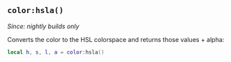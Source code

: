 ## `color:hsla()`

*Since: nightly builds only*

Converts the color to the HSL colorspace and returns those values +
alpha:

```lua
local h, s, l, a = color:hsla()
```


